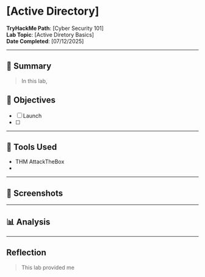 # [Active Directory]

**TryHackMe Path**: [Cyber Security 101]  
**Lab Topic**: [Active Diretory Basics]  
**Date Completed**: [07/12/2025]

---

## 🧠 Summary

> In this lab, 


## 🎯 Objectives
- [ ] Launch 
- [ ] 
      
---

## 🧰 Tools Used
- THM AttackTheBox
- 

---

## 📸 Screenshots

> 

---

## 📊 Analysis

> 
---

## Reflection

> This lab provided me 
